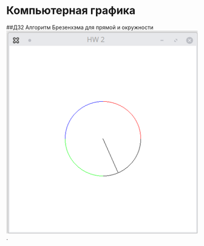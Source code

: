 # Компьютерная графика
##ДЗ2 Алгоритм Брезенхэма для прямой и окружности
![Alt text](Date/Peek1.gif).
